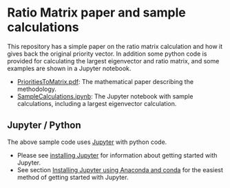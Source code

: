 # Ratio Matrix paper and sample calculations
This repository has a simple paper on the ratio matrix calculation and how it gives back the original priority vector.
In addition some python code is provided for calculating the largest eigenvector and ratio matrix, and some
examples are shown in a Jupyter notebook.

* [PrioritiesToMatrix.pdf](PrioritiesToMatrix.pdf): The mathematical paper describing the methodology.
* [SampleCalculations.ipynb](https://github.com/dlmaths/ratiomatrix/blob/master/SampleCalculations.ipynb): The Jupyter notebook with sample calculations, including a largest eigenvector calculation.

## Jupyter / Python
The above sample code uses [Jupyter](http://jupyter.org/) with python code.  

* Please see [installing Jupyter](http://jupyter.readthedocs.io/en/latest/install.html) for information about getting started with Jupyter. 
* See section [Installing Jupyter using Anaconda and conda](http://jupyter.readthedocs.io/en/latest/install.html#id3) for the easiest method of getting started with Jupyter.

